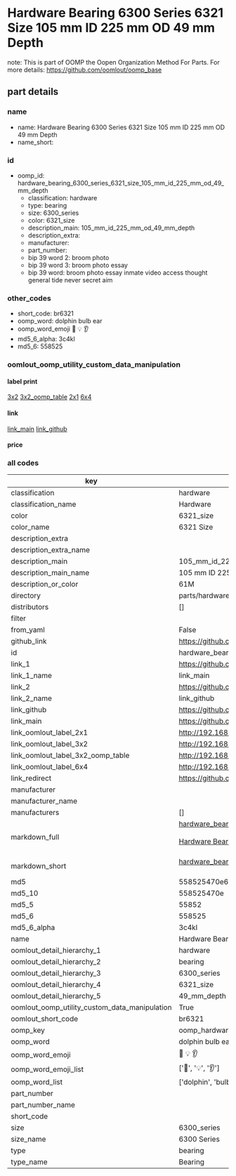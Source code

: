# Hardware Bearing 6300 Series 6321 Size 105 mm ID 225 mm OD 49 mm Depth  

note: This is part of OOMP the Oopen Organization Method For Parts. For more details: https://github.com/oomlout/oomp_base

##  part details
  







### name
* name: Hardware Bearing 6300 Series 6321 Size 105 mm ID 225 mm OD 49 mm Depth
* name_short: 
### id
* oomp_id: hardware_bearing_6300_series_6321_size_105_mm_id_225_mm_od_49_mm_depth
  * classification: hardware
  * type: bearing
  * size: 6300_series
  * color: 6321_size
  * description_main: 105_mm_id_225_mm_od_49_mm_depth
  * description_extra: 
  * manufacturer: 
  * part_number: 
  * bip 39 word 2: broom photo
  * bip 39 word 3: broom photo essay
  * bip 39 word: broom photo essay inmate video access thought general tide never secret aim

### other_codes
* short_code: br6321
* oomp_word: dolphin bulb ear
* oomp_word_emoji :dolphin: :bulb: :ear:
* md5_6_alpha: 3c4kl
* md5_6: 558525






### oomlout_oomp_utility_custom_data_manipulation
#### label print
[3x2](http://192.168.1.245:1112/?label=oomp%203c4kl)
[3x2_oomp_table](http://192.168.1.108:1112/?label=oomp%203c4kl)
[2x1](http://192.168.1.242:1112/?label=oomp%203c4kl)
[6x4](http://192.168.1.55:1112/?label=oomp%203c4kl)    

#### link

[link_main](https://github.com/oomlout/oomlout_oomp_version_1_messy/tree/main/parts/hardware_bearing_6300_series_6321_size_105_mm_id_225_mm_od_49_mm_depth) [link_github](https://github.com/oomlout/oomlout_oomp_version_1_messy/tree/main/parts/hardware_bearing_6300_series_6321_size_105_mm_id_225_mm_od_49_mm_depth)                             

#### price







### all codes 
| key | value |  
| --- | --- |  
| classification | hardware |  
| classification_name | Hardware |  
| color | 6321_size |  
| color_name | 6321 Size |  
| description_extra |  |  
| description_extra_name |  |  
| description_main | 105_mm_id_225_mm_od_49_mm_depth |  
| description_main_name | 105 mm ID 225 mm OD 49 mm Depth |  
| description_or_color | 61M |  
| directory | parts/hardware_bearing_6300_series_6321_size_105_mm_id_225_mm_od_49_mm_depth |  
| distributors | [] |  
| filter |  |  
| from_yaml | False |  
| github_link | https://github.com/oomlout/oomlout_oomp_part_src/tree/main/parts/hardware_bearing_6300_series_6321_size_105_mm_id_225_mm_od_49_mm_depth |  
| id | hardware_bearing_6300_series_6321_size_105_mm_id_225_mm_od_49_mm_depth |  
| link_1 | https://github.com/oomlout/oomlout_oomp_version_1_messy/tree/main/parts/hardware_bearing_6300_series_6321_size_105_mm_id_225_mm_od_49_mm_depth |  
| link_1_name | link_main |  
| link_2 | https://github.com/oomlout/oomlout_oomp_version_1_messy/tree/main/parts/hardware_bearing_6300_series_6321_size_105_mm_id_225_mm_od_49_mm_depth |  
| link_2_name | link_github |  
| link_github | https://github.com/oomlout/oomlout_oomp_version_1_messy/tree/main/parts/hardware_bearing_6300_series_6321_size_105_mm_id_225_mm_od_49_mm_depth |  
| link_main | https://github.com/oomlout/oomlout_oomp_version_1_messy/tree/main/parts/hardware_bearing_6300_series_6321_size_105_mm_id_225_mm_od_49_mm_depth |  
| link_oomlout_label_2x1 | http://192.168.1.242:1112/?label=oomp%203c4kl |  
| link_oomlout_label_3x2 | http://192.168.1.245:1112/?label=oomp%203c4kl |  
| link_oomlout_label_3x2_oomp_table | http://192.168.1.108:1112/?label=oomp%203c4kl |  
| link_oomlout_label_6x4 | http://192.168.1.55:1112/?label=oomp%203c4kl |  
| link_redirect | https://github.com/oomlout/oomlout_oomp_version_1_messy/tree/main/parts/hardware_bearing_6300_series_6321_size_105_mm_id_225_mm_od_49_mm_depth |  
| manufacturer |  |  
| manufacturer_name |  |  
| manufacturers | [] |  
| markdown_full | [hardware_bearing_6300_series_6321_size_105_mm_id_225_mm_od_49_mm_depth](none)<br>[](none)<br>[Hardware Bearing 6300 Series 6321 Size 105 Mm Id 225 Mm Od 49 Mm Depth](none)<br><br> |  
| markdown_short | [hardware_bearing_6300_series_6321_size_105_mm_id_225_mm_od_49_mm_depth](none)<br><br> |  
| md5 | 558525470e60dc1c0579e7449a68e8e6 |  
| md5_10 | 558525470e |  
| md5_5 | 55852 |  
| md5_6 | 558525 |  
| md5_6_alpha | 3c4kl |  
| name | Hardware Bearing 6300 Series 6321 Size 105 mm ID 225 mm OD 49 mm Depth |  
| oomlout_detail_hierarchy_1 | hardware |  
| oomlout_detail_hierarchy_2 | bearing |  
| oomlout_detail_hierarchy_3 | 6300_series |  
| oomlout_detail_hierarchy_4 | 6321_size |  
| oomlout_detail_hierarchy_5 | 49_mm_depth |  
| oomlout_oomp_utility_custom_data_manipulation | True |  
| oomlout_short_code | br6321 |  
| oomp_key | oomp_hardware_bearing_6300_series_6321_size_105_mm_id_225_mm_od_49_mm_depth |  
| oomp_word | dolphin bulb ear |  
| oomp_word_emoji | :dolphin: :bulb: :ear: |  
| oomp_word_emoji_list | [':dolphin:', ':bulb:', ':ear:'] |  
| oomp_word_list | ['dolphin', 'bulb', 'ear'] |  
| part_number |  |  
| part_number_name |  |  
| short_code |  |  
| size | 6300_series |  
| size_name | 6300 Series |  
| type | bearing |  
| type_name | Bearing |  
